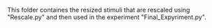 This folder containes the resized stimuli that are rescaled using "Rescale.py" and then used in the experiment "Final_Expyriment.py".
